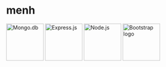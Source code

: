 # menh
<p>
	<img alt="Mongo.db" src="https://github.com/mongodb/mongo/blob/master/docs/leaf.svg" width="100" />
	<img alt="Express.js" src="https://camo.githubusercontent.com/0566752248b4b31b2c4bdc583404e41066bd0b6726f310b73e1140deefcc31ac/68747470733a2f2f692e636c6f756475702e636f6d2f7a6659366c4c376546612d3330303078333030302e706e67" width="100"/>
    <img alt="Node.js" src="https://nodejs.org/static/images/logo-light.svg" width="100" />
    <img src="https://getbootstrap.com/docs/5.0/assets/brand/bootstrap-logo-shadow.png" alt="Bootstrap logo" width="100">
</p>